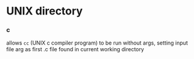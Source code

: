 # UNIX directory

### c
allows `cc` (UNIX c compiler program) to be run without args, setting input file arg as first .c file found in current working directory
